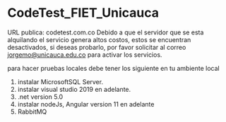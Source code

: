 # CodeTest_FIET_Unicauca

URL publica: codetest.com.co
Debido a que el servidor que se esta alquilando el servicio genera altos costos, estos se encuentran desactivados, si deseas probarlo, por favor solicitar al correo jorgemo@unicauca.edu.co para activar los servicios.

para hacer pruebas locales debe tener los siguiente en tu ambiente local

1. instalar MicrosoftSQL Server.
2. instalar visual studio 2019 en adelante.
3. .net version 5.0
4. instalar nodeJs, Angular version 11 en adelante
5. RabbitMQ


